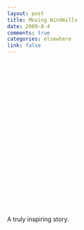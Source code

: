 ```yaml
--- 
layout: post
title: Moving Windmills
date: 2009-8-4
comments: true
categories: elsewhere
link: false
---
```

<object width="425" height="344"><param name="movie" value="http://www.youtube.com/v/arD374MFk4w&color1=0xb1b1b1&color2=0xcfcfcf&hl=en&feature=player_embedded&fs=1"></param><param name="allowFullScreen" value="true"></param><param name="allowScriptAccess" value="always"></param><embed src="http://www.youtube.com/v/arD374MFk4w&color1=0xb1b1b1&color2=0xcfcfcf&hl=en&feature=player_embedded&fs=1" type="application/x-shockwave-flash" allowfullscreen="true" allowScriptAccess="always" width="425" height="344"></embed></object>

<p>A truly inspiring story.</p>

